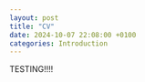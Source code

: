 ```yaml
---
layout: post
title: "CV"
date: 2024-10-07 22:08:00 +0100
categories: Introduction
---
```


TESTING!!!!
